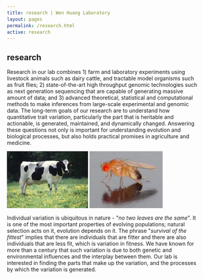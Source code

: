 ```yaml
---
title: research | Wen Huang Laboratory
layout: pages
permalink: /research.html
active: research
---
```


## research

Research in our lab combines 1) farm and laboratory experiments using livestock animals such as dairy cattle, and tractable model organisms such as fruit flies; 2) state-of-the-art high throughput genomic technologies such as next generation sequencing that are capable of generating massive amount of data; and 3) advanced theoretical, statistical and computational methods to make inferences from large-scale experimental and genomic data. The long-term goals of our research are to understand how quantitative trait variation, particularly the part that is heritable and actionable, is generated, maintained, and dynamically changed. Answering these questions not only is important for understanding evolution and biological processes, but also holds practical promises in agriculture and medicine.
      
<img src="files/k5176-3.jpg" style="height: 150px;">
<img src="files/Drosophila_melanogaster.jpg" style="height: 150px;"> 

Individual variation is ubiquitous in nature - "*no two leaves are the same*". It is one of the most important properties of evolving populations; natural selection acts on it, evolution depends on it. The phrase "*survival of the fittest*" implies that there are individuals that are fitter and there are also individuals that are less fit, which is variation in fitness. We have known for more than a century that such variation is due to both genetic and environmental influences and the interplay between them. Our lab is interested in finding the parts that make up the variation, and the processes by which the variation is generated.
